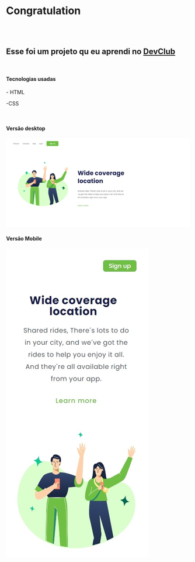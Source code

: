 <h1>Congratulation</h1>
<br>
<br>
<h2> Esse foi um projeto qu eu aprendi no  <a href="https://rodolfomori.com.br/devclub">DevClub</a></h2>
<br>
<h4>Tecnologias usadas</h4>
<p>- HTML</p>
<p> -CSS</p>
<br>
<h4> Versão desktop</h4>

<img src="https://github.com/Eduardo-Muricy/Congratulation/blob/master/img/Captura%20da%20Web_29-1-2023_145342_127.0.0.1.jpeg?raw=true">
<br>
<h4> Versão Mobile</h4>

<img src="https://github.com/Eduardo-Muricy/Congratulation/blob/master/img/Captura%20da%20Web_29-1-2023_145412_127.0.0.1.jpeg?raw=true">
